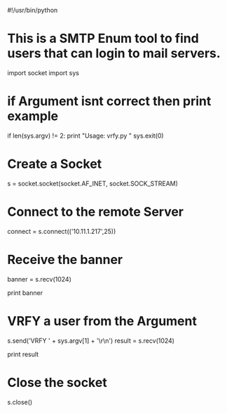 #!/usr/bin/python


# This is a SMTP Enum tool to find users that can login to mail servers. 

import socket
import sys

# if Argument isnt correct then print example

if len(sys.argv) != 2:
	print "Usage: vrfy.py <username>"
	sys.exit(0)

# Create a Socket
s = socket.socket(socket.AF_INET, socket.SOCK_STREAM)

# Connect to the remote Server  <change the IP>
connect = s.connect(('10.11.1.217',25))

# Receive the banner
banner = s.recv(1024)

print banner

# VRFY a user from the Argument 
s.send('VRFY ' + sys.argv[1] + '\r\n')
result = s.recv(1024)

print result

# Close the socket
s.close()
